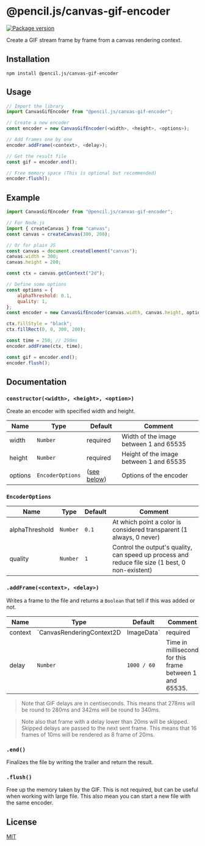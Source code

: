 # @pencil.js/canvas-gif-encoder

[![Package version](https://flat.badgen.net/npm/v/@pencil.js/canvas-gif-encoder)](https://www.npmjs.com/package/@pencil.js/canvas-gif-encoder)

Create a GIF stream frame by frame from a canvas rendering context.

## Installation

    npm install @pencil.js/canvas-gif-encoder

## Usage

```js
// Import the library
import CanvasGifEncoder from "@pencil.js/canvas-gif-encoder";

// Create a new encoder
const encoder = new CanvasGifEncoder(<width>, <height>, <options>);

// Add frames one by one
encoder.addFrame(<context>, <delay>);

// Get the result file
const gif = encoder.end();

// Free memory space (This is optional but recommended)
encoder.flush();
```

## Example

```js
import CanvasGifEncoder from "@pencil.js/canvas-gif-encoder";

// For Node.js
import { createCanvas } from "canvas"; 
const canvas = createCanvas(300, 200);

// Or for plain JS
const canvas = document.createElement("canvas");
canvas.width = 300;
canvas.height = 200;

const ctx = canvas.getContext("2d");

// Define some options
const options = {
    alphaThreshold: 0.1,
    quality: 1,
};
const encoder = new CanvasGifEncoder(canvas.width, canvas.height, options);

ctx.fillStyle = "black";
ctx.fillRect(0, 0, 300, 200);

const time = 250; // 250ms
encoder.addFrame(ctx, time);

const gif = encoder.end();
encoder.flush();
```

## Documentation

### `constructor(<width>, <height>, <option>)`
Create an encoder with specified width and height.

| Name | Type | Default | Comment |
| --- | --- | --- | --- |
|width |`Number` |required |Width of the image between 1 and 65535 |
|height |`Number` |required |Height of the image between 1 and 65535 |
|options |`EncoderOptions` |([see below](#encoderoptions)) |Options of the encoder |

### `EncoderOptions`

| Name | Type | Default | Comment |
| --- | --- | --- | --- |
|alphaThreshold |`Number` |`0.1` |At which point a color is considered transparent (1 always, 0 never) |
|quality |`Number` |`1` |Control the output's quality, can speed up process and reduce file size (1 best, 0 non-existent) |

### `.addFrame(<context>, <delay>)`
Writes a frame to the file and returns a `Boolean` that tell if this was added or not.

| Name | Type | Default | Comment |
| --- | --- | --- | --- |
|context |`CanvasRenderingContext2D|ImageData` |required |Context from where to extract pixels or already extracted pixels. |
|delay |`Number` |`1000 / 60` |Time in millisecond for this frame between 1 and 65535. |

> Note that GIF delays are in centiseconds. This means that 278ms will be round to 280ms and 342ms will be round to 340ms.

> Note also that frame with a delay lower than 20ms will be skipped. Skipped delays are passed to the next sent frame.
> This means that 16 frames of 10ms will be rendered as 8 frame of 20ms.

### `.end()`
Finalizes the file by writing the trailer and return the result.

### `.flush()`
Free up the memory taken by the GIF. This is not required, but can be useful when working with large file.
This also mean you can start a new file with the same encoder.

## License

[MIT](license)
